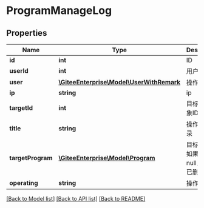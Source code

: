 # ProgramManageLog

## Properties
Name | Type | Description | Notes
------------ | ------------- | ------------- | -------------
**id** | **int** | ID | [optional] 
**userId** | **int** | 用户ID | [optional] 
**user** | [**\GiteeEnterprise\Model\UserWithRemark**](UserWithRemark.md) | 操作用户 | [optional] 
**ip** | **string** | ip | [optional] 
**targetId** | **int** | 目标操作对象ID | [optional] 
**title** | **string** | 操作原始记录 | [optional] 
**targetProgram** | [**\GiteeEnterprise\Model\Program**](Program.md) | 目标项目，如果是null，表示已删除 | [optional] 
**operating** | **string** | 操作 | [optional] 

[[Back to Model list]](../../README.md#documentation-for-models) [[Back to API list]](../../README.md#documentation-for-api-endpoints) [[Back to README]](../../README.md)


